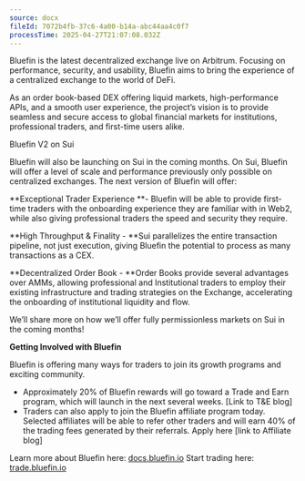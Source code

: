 ```yaml
---
source: docx
fileId: 7072b4fb-37c6-4a00-b14a-abc44aa4c0f7
processTime: 2025-04-27T21:07:08.032Z
---
```


Bluefin is the latest decentralized exchange live on Arbitrum. Focusing on performance, security, and usability, Bluefin aims to bring the experience of a centralized exchange to the world of DeFi.

As an order book-based DEX offering liquid markets, high-performance APIs, and a smooth user experience, the project’s vision is to provide seamless and secure access to global financial markets for institutions, professional traders, and first-time users alike.

Bluefin V2 on Sui

Bluefin will also be launching on Sui in the coming months. On Sui, Bluefin will offer a level of scale and performance previously only possible on centralized exchanges. The next version of Bluefin will offer:

**Exceptional Trader Experience **- Bluefin will be able to provide first-time traders with the onboarding experience they are familiar with in Web2, while also giving professional traders the speed and security they require.

**High Throughput &amp; Finality - **Sui parallelizes the entire transaction pipeline, not just execution, giving Bluefin the potential to process as many transactions as a CEX.

**Decentralized Order Book - **Order Books provide several advantages over AMMs, allowing professional and Institutional traders to employ their existing infrastructure and trading strategies on the Exchange, accelerating the onboarding of institutional liquidity and flow.

We’ll share more on how we’ll offer fully permissionless markets on Sui in the coming months!

**Getting Involved with Bluefin**

Bluefin is offering many ways for traders to join its growth programs and exciting community.

- Approximately 20% of Bluefin rewards will go toward a Trade and Earn program, which will launch in the next several weeks. [Link to T&amp;E blog]
- Traders can also apply to join the Bluefin affiliate program today. Selected affiliates will be able to refer other traders and will earn 40% of the trading fees generated by their referrals. Apply here [link to Affiliate blog]

Learn more about Bluefin here: [docs.bluefin.io](http://docs.bluefin.io/) Start trading here: [trade.bluefin.io](http://trade.bluefin.io/)

